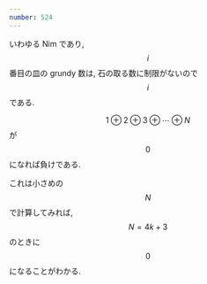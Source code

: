 ```yaml
---
number: 524
---
```

いわゆる Nim であり, $$ i $$ 番目の皿の grundy 数は, 石の取る数に制限がないので $$ i $$ である.

$$ 1 \oplus 2 \oplus 3 \oplus \cdots \oplus N $$ が $$ 0 $$ になれば負けである.

これは小さめの $$ N $$ で計算してみれば, $$ N = 4k+3 $$ のときに $$ 0 $$ になることがわかる.

